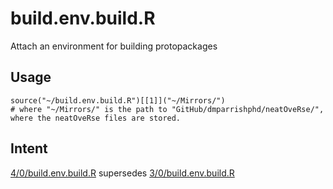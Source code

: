 build.env.build.R
=================

Attach an environment for building protopackages

Usage
-----

    source("~/build.env.build.R")[[1]]("~/Mirrors/")
    # where "~/Mirrors/" is the path to "GitHub/dmparrishphd/neatOveRse/", where the neatOveRse files are stored.

Intent
------

[4/0/build.env.build.R](https://github.com/dmparrishphd/neatOveRse/blob/master/Files/4/0/build.env.build.R)
supersedes 
[3/0/build.env.build.R](https://github.com/dmparrishphd/neatOveRse/blob/master/Files/3/0/build.env.build.R)
